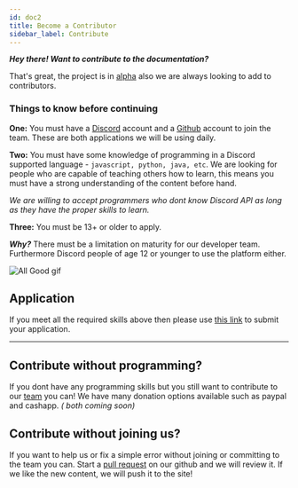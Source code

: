 ```yaml
---
id: doc2
title: Become a Contributor
sidebar_label: Contribute
---
```


**_Hey there! Want to contribute to the documentation?_**

That's great, the project is in [alpha](https://deepwebdevelopers.github.io/discord-bot-guide/blog/2021/03/04/Alpha) also we are always looking to add to contributors.

### Things to know before continuing

**One:** You must have a [Discord](https://discord.com/) account and a [Github](https://github.com/) account to join the team. These are both applications we will be using daily.

**Two:** You must have some knowledge of programming in a Discord supported language - `javascript, python, java, etc`. We are looking for people who are capable of teaching others how to learn, this means you must have a strong understanding of the content before hand.

_We are willing to accept programmers who dont know Discord API as long as they have the proper skills to learn._

**Three:** You must be 13+ or older to apply.

**_Why?_** There must be a limitation on maturity for our developer team. Furthermore Discord people of age 12 or younger to use the platform either.

![All Good gif](https://media.giphy.com/media/S3J9D4Rdaw3E7r2qTi/giphy.gif)

## Application

If you meet all the required skills above then please use [this link](https://docs.google.com/forms/d/e/1FAIpQLSc7q793criDsaW1FyDOqU9QYJlKdh9ei-jNLEMOzS-bs1ZKEw/viewform?usp=sf_link) to submit your application.

---

## Contribute without programming?

If you dont have any programming skills but you still want to contribute to our [team](/team) you can! We have many donation options available such as paypal and cashapp. _( both coming soon)_

## Contribute without joining us?

If you want to help us or fix a simple error without joining or committing to the team you can. Start a [pull request](https://github.com/DeepWebDevelopers/discord-bot-guide/pulls) on our github and we will review it. If we like the new content, we will push it to the site!

